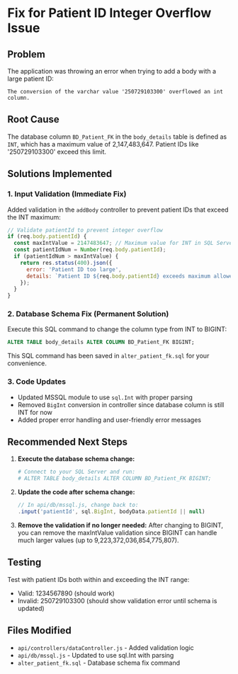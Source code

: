 # Fix for Patient ID Integer Overflow Issue

## Problem
The application was throwing an error when trying to add a body with a large patient ID:
```
The conversion of the varchar value '250729103300' overflowed an int column.
```

## Root Cause
The database column `BD_Patient_FK` in the `body_details` table is defined as `INT`, which has a maximum value of 2,147,483,647. Patient IDs like '250729103300' exceed this limit.

## Solutions Implemented

### 1. Input Validation (Immediate Fix)
Added validation in the `addBody` controller to prevent patient IDs that exceed the INT maximum:

```javascript
// Validate patientId to prevent integer overflow
if (req.body.patientId) {
  const maxIntValue = 2147483647; // Maximum value for INT in SQL Server
  const patientIdNum = Number(req.body.patientId);
  if (patientIdNum > maxIntValue) {
    return res.status(400).json({
      error: 'Patient ID too large',
      details: `Patient ID ${req.body.patientId} exceeds maximum allowed value (${maxIntValue}). Please contact system administrator to update database schema.`
    });
  }
}
```

### 2. Database Schema Fix (Permanent Solution)
Execute this SQL command to change the column type from INT to BIGINT:

```sql
ALTER TABLE body_details ALTER COLUMN BD_Patient_FK BIGINT;
```

This SQL command has been saved in `alter_patient_fk.sql` for your convenience.

### 3. Code Updates
- Updated MSSQL module to use `sql.Int` with proper parsing
- Removed `BigInt` conversion in controller since database column is still INT for now
- Added proper error handling and user-friendly error messages

## Recommended Next Steps

1. **Execute the database schema change:**
   ```bash
   # Connect to your SQL Server and run:
   # ALTER TABLE body_details ALTER COLUMN BD_Patient_FK BIGINT;
   ```

2. **Update the code after schema change:**
   ```javascript
   // In api/db/mssql.js, change back to:
   .input('patientId', sql.BigInt, bodyData.patientId || null)
   ```

3. **Remove the validation if no longer needed:**
   After changing to BIGINT, you can remove the maxIntValue validation since BIGINT can handle much larger values (up to 9,223,372,036,854,775,807).

## Testing
Test with patient IDs both within and exceeding the INT range:
- Valid: 1234567890 (should work)
- Invalid: 250729103300 (should show validation error until schema is updated)

## Files Modified
- `api/controllers/dataController.js` - Added validation logic
- `api/db/mssql.js` - Updated to use sql.Int with parsing
- `alter_patient_fk.sql` - Database schema fix command

